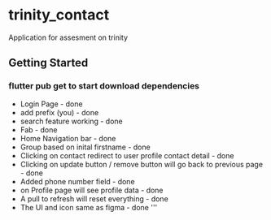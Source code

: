 # trinity_contact

Application for assesment on trinity

## Getting Started
### flutter pub get to start download dependencies



- Login Page - done
- add prefix (you) - done
- search feature working - done
- Fab - done
- Home Navigation bar - done
- Group based on inital firstname - done
- Clicking on contact redirect to user profile contact detail - done
- Clicking on update button / remove button will go back to previous page - done
- Added phone number field - done
- on Profile page will see profile data - done
- A pull to refresh will reset everything - done
- The UI and icon same as figma - done
'''
